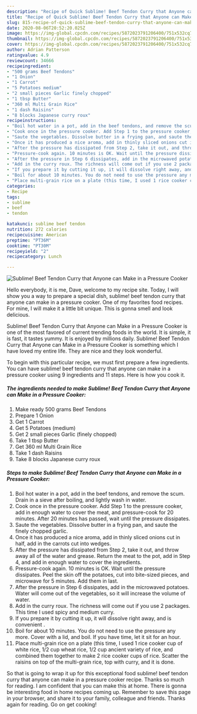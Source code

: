 ```yaml
---
description: "Recipe of Quick Sublime! Beef Tendon Curry that Anyone can Make in a Pressure Cooker"
title: "Recipe of Quick Sublime! Beef Tendon Curry that Anyone can Make in a Pressure Cooker"
slug: 815-recipe-of-quick-sublime-beef-tendon-curry-that-anyone-can-make-in-a-pressure-cooker
date: 2020-08-06T20:52:20.025Z
image: https://img-global.cpcdn.com/recipes/5872023791206400/751x532cq70/sublime-beef-tendon-curry-that-anyone-can-make-in-a-pressure-cooker-recipe-main-photo.jpg
thumbnail: https://img-global.cpcdn.com/recipes/5872023791206400/751x532cq70/sublime-beef-tendon-curry-that-anyone-can-make-in-a-pressure-cooker-recipe-main-photo.jpg
cover: https://img-global.cpcdn.com/recipes/5872023791206400/751x532cq70/sublime-beef-tendon-curry-that-anyone-can-make-in-a-pressure-cooker-recipe-main-photo.jpg
author: Adrian Patterson
ratingvalue: 4.9
reviewcount: 34666
recipeingredient:
- "500 grams Beef Tendons"
- "1 Onion"
- "1 Carrot"
- "5 Potatoes medium"
- "2 small pieces Garlic finely chopped"
- "1 tbsp Butter"
- "360 ml Multi Grain Rice"
- "1 dash Raisins"
- "8 blocks Japanese curry roux"
recipeinstructions:
- "Boil hot water in a pot, add in the beef tendons, and remove the scum. Drain in a sieve after boiling, and lightly wash in water."
- "Cook once in the pressure cooker. Add Step 1 to the pressure cooker, add in enough water to cover the meat, and pressure-cook for 20 minutes. After 20 minutes has passed, wait until the pressure dissipates."
- "Saute the vegetables. Dissolve butter in a frying pan, and saute the finely chopped garlic."
- "Once it has produced a nice aroma, add in thinly sliced onions cut in half, add in the carrots cut into wedges."
- "After the pressure has dissipated from Step 2, take it out, and throw away all of the water and grease. Return the meat to the pot, add in Step 4, and add in enough water to cover the ingredients."
- "Pressure-cook again. 10 minutes is OK. Wait until the pressure dissipates. Peel the skin off the potatoes, cut into bite-sized pieces, and microwave for 5 minutes. Add them in last."
- "After the pressure in Step 6 dissipates, add in the microwaved potatoes. Water will come out of the vegetables, so it will increase the volume of water."
- "Add in the curry roux. The richness will come out if you use 2 packages. This time I used spicy and medium curry."
- "If you prepare it by cutting it up, it will dissolve right away, and is convenient ."
- "Boil for about 10 minutes. You do not need to use the pressure any more. Cover with a lid, and boil. If you have time, let it sit for an hour."
- "Place multi-grain rice on a plate (this time, I used 1 rice cooker cup of white rice, 1/2 cup wheat rice, 1/2 cup ancient variety of rice, and combined them together to make 2 rice cooker cups of rice. Scatter the raisins on top of the multi-grain rice, top with curry, and it is done."
categories:
- Recipe
tags:
- sublime
- beef
- tendon

katakunci: sublime beef tendon 
nutrition: 272 calories
recipecuisine: American
preptime: "PT36M"
cooktime: "PT30M"
recipeyield: "2"
recipecategory: Lunch

---
```



![Sublime! Beef Tendon Curry that Anyone can Make in a Pressure Cooker](https://img-global.cpcdn.com/recipes/5872023791206400/751x532cq70/sublime-beef-tendon-curry-that-anyone-can-make-in-a-pressure-cooker-recipe-main-photo.jpg)

Hello everybody, it is me, Dave, welcome to my recipe site. Today, I will show you a way to prepare a special dish, sublime! beef tendon curry that anyone can make in a pressure cooker. One of my favorites food recipes. For mine, I will make it a little bit unique. This is gonna smell and look delicious.



Sublime! Beef Tendon Curry that Anyone can Make in a Pressure Cooker is one of the most favored of current trending foods in the world. It is simple, it is fast, it tastes yummy. It is enjoyed by millions daily. Sublime! Beef Tendon Curry that Anyone can Make in a Pressure Cooker is something which I have loved my entire life. They are nice and they look wonderful.


To begin with this particular recipe, we must first prepare a few ingredients. You can have sublime! beef tendon curry that anyone can make in a pressure cooker using 9 ingredients and 11 steps. Here is how you cook it.

<!--inarticleads1-->

##### The ingredients needed to make Sublime! Beef Tendon Curry that Anyone can Make in a Pressure Cooker:

1. Make ready 500 grams Beef Tendons
1. Prepare 1 Onion
1. Get 1 Carrot
1. Get 5 Potatoes (medium)
1. Get 2 small pieces Garlic (finely chopped)
1. Take 1 tbsp Butter
1. Get 360 ml Multi Grain Rice
1. Take 1 dash Raisins
1. Take 8 blocks Japanese curry roux




<!--inarticleads2-->

##### Steps to make Sublime! Beef Tendon Curry that Anyone can Make in a Pressure Cooker:

1. Boil hot water in a pot, add in the beef tendons, and remove the scum. Drain in a sieve after boiling, and lightly wash in water.
1. Cook once in the pressure cooker. Add Step 1 to the pressure cooker, add in enough water to cover the meat, and pressure-cook for 20 minutes. After 20 minutes has passed, wait until the pressure dissipates.
1. Saute the vegetables. Dissolve butter in a frying pan, and saute the finely chopped garlic.
1. Once it has produced a nice aroma, add in thinly sliced onions cut in half, add in the carrots cut into wedges.
1. After the pressure has dissipated from Step 2, take it out, and throw away all of the water and grease. Return the meat to the pot, add in Step 4, and add in enough water to cover the ingredients.
1. Pressure-cook again. 10 minutes is OK. Wait until the pressure dissipates. Peel the skin off the potatoes, cut into bite-sized pieces, and microwave for 5 minutes. Add them in last.
1. After the pressure in Step 6 dissipates, add in the microwaved potatoes. Water will come out of the vegetables, so it will increase the volume of water.
1. Add in the curry roux. The richness will come out if you use 2 packages. This time I used spicy and medium curry.
1. If you prepare it by cutting it up, it will dissolve right away, and is convenient .
1. Boil for about 10 minutes. You do not need to use the pressure any more. Cover with a lid, and boil. If you have time, let it sit for an hour.
1. Place multi-grain rice on a plate (this time, I used 1 rice cooker cup of white rice, 1/2 cup wheat rice, 1/2 cup ancient variety of rice, and combined them together to make 2 rice cooker cups of rice. Scatter the raisins on top of the multi-grain rice, top with curry, and it is done.




So that is going to wrap it up for this exceptional food sublime! beef tendon curry that anyone can make in a pressure cooker recipe. Thanks so much for reading. I am confident that you can make this at home. There is gonna be interesting food in home recipes coming up. Remember to save this page in your browser, and share it to your family, colleague and friends. Thanks again for reading. Go on get cooking!
